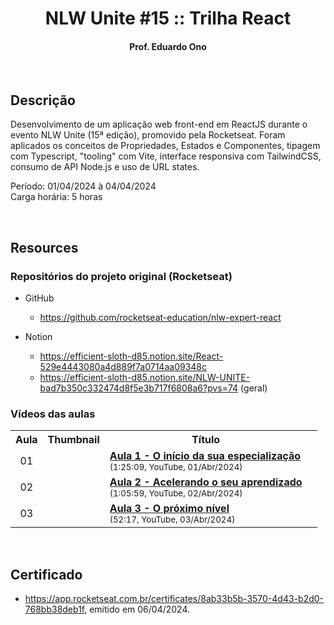 
<h1 align="center">NLW Unite #15 :: Trilha React</h1>

<h4 align="center">Prof. Eduardo Ono</h4>

&nbsp;

## Descrição

Desenvolvimento de um aplicação web front-end em ReactJS durante o evento NLW Unite (15ª edição), promovido pela Rocketseat. Foram aplicados os conceitos de Propriedades, Estados e Componentes, tipagem com Typescript, "tooling" com Vite, interface responsiva com TailwindCSS, consumo de API Node.js e uso de URL states.

Período: 01/04/2024 à 04/04/2024<br>
Carga horária: 5 horas

&nbsp;

## Resources

### Repositórios do projeto original (Rocketseat)

* GitHub
    * <https://github.com/rocketseat-education/nlw-expert-react>

* Notion
    * <https://efficient-sloth-d85.notion.site/React-529e4443080a4d889f7a0714aa09348c>
    * <https://efficient-sloth-d85.notion.site/NLW-UNITE-bad7b350c332474d8f5e3b717f6808a6?pvs=74> (geral)

### Vídeos das aulas

<table>
  <tr>
    <th>Aula</th>
    <th>Thumbnail</th>
    <th>Título</th>
  </tr>
  <tr>
    <td align="center">01</td>
    <td><img src="https://img.youtube.com/vi/rR97BXNSlPY/default.jpg" alt=""></td>
    <td>
      <a href="https://www.youtube.com/watch?v=rR97BXNSlPY"><strong>Aula 1 - O início da sua especialização</strong></a><br>
      <sub>(1:25:09, YouTube, 01/Abr/2024)</sub>
    </td>
    <td>
    </td>
  </tr>
  <tr>
    <td align="center">02</td>
    <td><img src="https://img.youtube.com/vi/UG-B0WsgYvQ/default.jpg" alt=""></td>
    <td>
      <a href="https://www.youtube.com/watch?v=UG-B0WsgYvQ"><strong>Aula 2 - Acelerando o seu aprendizado</strong></a><br>
      <sub>(1:05:59, YouTube, 02/Abr/2024)</sub>
    </td>
  </tr>
  <tr>
    <td align="center">03</td>
    <td><img src="https://img.youtube.com/vi/O5spa3voojM/default.jpg" alt=""></td>
    <td>
      <a href="https://www.youtube.com/watch?v=O5spa3voojM"><strong>Aula 3 - O próximo nível</strong></a><br>
      <sub>(52:17, YouTube, 03/Abr/2024)</sub>
    </td>
  </tr>
</table>

&nbsp;

## Certificado

* <https://app.rocketseat.com.br/certificates/8ab33b5b-3570-4d43-b2d0-768bb38deb1f>, emitido em 06/04/2024.

&nbsp;
